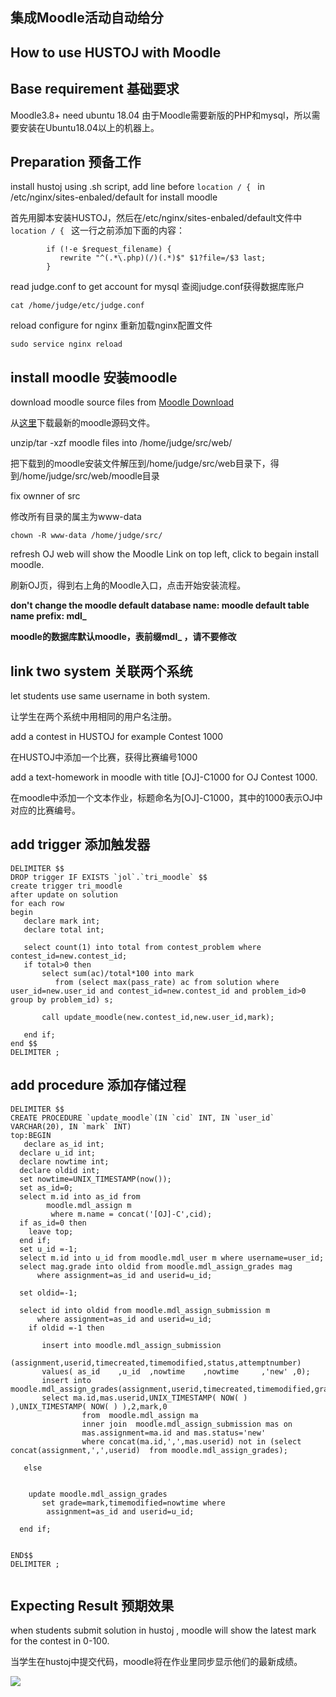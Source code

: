 集成Moodle活动自动给分
----
How to use HUSTOJ with Moodle 
----

Base requirement 基础要求
--
Moodle3.8+ need ubuntu 18.04 
由于Moodle需要新版的PHP和mysql，所以需要安装在Ubuntu18.04以上的机器上。

Preparation 预备工作
--

install hustoj using .sh script, add line before ```location / { ``` in /etc/nginx/sites-enbaled/default for install moodle

首先用脚本安装HUSTOJ，然后在/etc/nginx/sites-enbaled/default文件中```location / { ``` 这一行之前添加下面的内容：

```
        if (!-e $request_filename) {
           rewrite "^(.*\.php)(/)(.*)$" $1?file=/$3 last;
        }

```

read judge.conf to get account for mysql 查阅judge.conf获得数据库账户
```
cat /home/judge/etc/judge.conf
```


reload configure for nginx 重新加载nginx配置文件

```
sudo service nginx reload
```
install moodle 安装moodle
--
download moodle source files from [Moodle Download](https://download.moodle.org/releases/latest/)

从[这里](https://download.moodle.org/releases/latest/)下载最新的moodle源码文件。

unzip/tar -xzf moodle files into /home/judge/src/web/

把下载到的moodle安装文件解压到/home/judge/src/web目录下，得到/home/judge/src/web/moodle目录

fix ownner of src

修改所有目录的属主为www-data

```
chown -R www-data /home/judge/src/

```
refresh OJ web will show the Moodle Link on top left, click to begain install moodle.

刷新OJ页，得到右上角的Moodle入口，点击开始安装流程。

**don't change the moodle default database name: moodle   default table name prefix: mdl_**

**moodle的数据库默认moodle，表前缀mdl_ ，请不要修改**


link two system 关联两个系统
--

let students use same username in both system.

让学生在两个系统中用相同的用户名注册。


add a contest in HUSTOJ for example Contest 1000

在HUSTOJ中添加一个比赛，获得比赛编号1000

add a text-homework in moodle with title [OJ]-C1000 for OJ Contest 1000.

在moodle中添加一个文本作业，标题命名为[OJ]-C1000，其中的1000表示OJ中对应的比赛编号。

add trigger 添加触发器
--
``` 
DELIMITER $$
DROP trigger IF EXISTS `jol`.`tri_moodle` $$
create trigger tri_moodle
after update on solution
for each row
begin
   declare mark int;
   declare total int;
  
   select count(1) into total from contest_problem where contest_id=new.contest_id;
   if total>0 then
       select sum(ac)/total*100 into mark
          from (select max(pass_rate) ac from solution where user_id=new.user_id and contest_id=new.contest_id and problem_id>0 group by problem_id) s;
     
       call update_moodle(new.contest_id,new.user_id,mark);
       
   end if;
end $$
DELIMITER ;
```
add procedure 添加存储过程
--
```
DELIMITER $$
CREATE PROCEDURE `update_moodle`(IN `cid` INT, IN `user_id` VARCHAR(20), IN `mark` INT)
top:BEGIN
   declare as_id int;
  declare u_id int;
  declare nowtime int;
  declare oldid int;
  set nowtime=UNIX_TIMESTAMP(now());
  set as_id=0;
  select m.id into as_id from
        moodle.mdl_assign m
         where m.name = concat('[OJ]-C',cid);
  if as_id=0 then
    leave top;
  end if;
  set u_id =-1;
  select m.id into u_id from moodle.mdl_user m where username=user_id;
  select mag.grade into oldid from moodle.mdl_assign_grades mag
      where assignment=as_id and userid=u_id;

  set oldid=-1;

  select id into oldid from moodle.mdl_assign_submission m
      where assignment=as_id and userid=u_id;
    if oldid =-1 then
 
       insert into moodle.mdl_assign_submission
             (assignment,userid,timecreated,timemodified,status,attemptnumber)
       values( as_id    ,u_id  ,nowtime    ,nowtime     ,'new' ,0);
       insert into  moodle.mdl_assign_grades(assignment,userid,timecreated,timemodified,grader,grade,attemptnumber)
       select ma.id,mas.userid,UNIX_TIMESTAMP( NOW( ) ),UNIX_TIMESTAMP( NOW( ) ),2,mark,0
                from  moodle.mdl_assign ma
                inner join  moodle.mdl_assign_submission mas on
                mas.assignment=ma.id and mas.status='new' 
                where concat(ma.id,',',mas.userid) not in (select  concat(assignment,',',userid)  from moodle.mdl_assign_grades);

   else

   
    update moodle.mdl_assign_grades
       set grade=mark,timemodified=nowtime where
        assignment=as_id and userid=u_id;

  end if;

  
END$$
DELIMITER ;
 
```
Expecting Result 预期效果
--
when students submit solution in hustoj , moodle will show the latest mark for the contest in 0-100.

当学生在hustoj中提交代码，moodle将在作业里同步显示他们的最新成绩。

<img src="https://raw.githubusercontent.com/zhblue/hustoj/master/wiki/moodle.png" >






